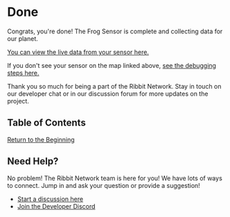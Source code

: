 # Done

Congrats, you're done! The Frog Sensor is complete and collecting data for our planet.

[You can view the live data from your sensor here.](https://dashboard.ribbitnetwork.org/)

If you don't see your sensor on the map linked above, [see the debugging steps here.](../7-debugging/7-debugging.md)

Thank you so much for being a part of the Ribbit Network. Stay in touch on our developer chat or in our discussion forum for more updates on the project.

## Table of Contents

[Return to the Beginning](../index.md)

## Need Help?

No problem! The Ribbit Network team is here for you! We have lots of ways to connect. Jump in and ask your question or provide a suggestion!

* [Start a discussion here](https://github.com/Ribbit-Network/ribbit-network-frog-sensor/discussions/new)
* [Join the Developer Discord](https://discord.gg/vq8PkDb2TC)
